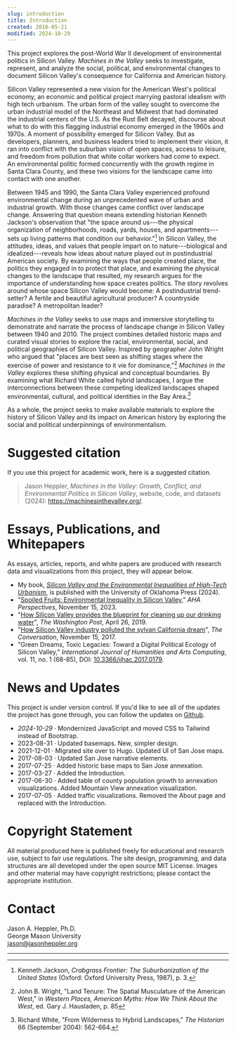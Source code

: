 ```yaml
---
slug: introduction
title: Introduction
created: 2016-05-21
modified: 2024-10-29
---
```


This project explores the post-World War II development of environmental politics in Silicon Valley. *Machines in the Valley* seeks to investigate, represent, and analyze the social, political, and environmental changes to document Silicon Valley's consequence for California and American history.

Silicon Valley represented a new vision for the American West's political economy, an economic and political project marrying pastoral idealism with high tech urbanism. The urban form of the valley sought to overcome the urban industrial model of the Northeast and Midwest that had dominated the industrial centers of the U.S. As the Rust Belt decayed, discourse about what to do with this flagging industrial economy emerged in the 1960s and 1970s. A moment of possibility emerged for Silicon Valley. But as developers, planners, and business leaders tried to implement their vision, it ran into conflict with the suburban vision of open spaces, access to leisure, and freedom from pollution that white collar workers had come to expect. An environmental politic formed concurrently with the growth regime in Santa Clara County, and these two visions for the landscape came into contact with one another.

Between 1945 and 1990, the Santa Clara Valley experienced profound 
environmental change during an unprecedented wave of urban and 
industrial growth. With those changes came conflict over landscape 
change. Answering that question means extending historian Kenneth 
Jackson's observation that "the space around us---the physical 
organization of neighborhoods, roads, yards, houses, and 
apartments---sets up living patterns that condition our behavior."[^3] In 
Silicon Valley, the attitudes, ideas, and values that people impart on 
to nature---biological and idealized---reveals how ideas about nature 
played out in postindustrial American society. By examining the ways 
that people created place, the politics they engaged in to protect that 
place, and examining the physical changes to the landscape that 
resulted, my research argues for the importance of understanding how 
space creates politics. The story revolves around whose space Silicon 
Valley would become: A postindustrial trend-setter? A fertile and 
beautiful agricultural producer? A countryside paradise? A metropolitan 
leader?

*Machines in the Valley* seeks to use maps and immersive storytelling to
demonstrate and narrate the process of landscape change in Silicon Valley
between 1940 and 2010. The project combines detailed historic maps and curated
visual stories to explore the racial, environmental, social, and political
geographies of Silicon Valley. Inspired by geographer John Wright who 
argued that "places are best seen as shifting stages where the exercise 
of power and resistance to it vie for dominance,"[^1] *Machines in the Valley*
explores these shifting physical and conceptual boundaries. By examining 
what Richard White called hybrid landscapes, I argue the 
interconnections between these competing idealized landscapes shaped 
environmental, cultural, and political identities in the Bay Area.[^2]

As a whole, the project seeks to make available materials to explore the history of Silicon Valley and its impact on American history by exploring the social and political underpinnings of environmentalism.

# Suggested citation

If you use this project for academic work, here is a suggested citation.

> Jason Heppler, *Machines in the Valley: Growth, Conflict, and Environmental Politics in Silicon Valley*, website, code, and datasets (2024): <https://machinesinthevalley.org/>.

# Essays, Publications, and Whitepapers 

As essays, articles, reports, and white papers are produced with research data and visualizations from this project, they will appear below.

- My book, *[Silicon Valley and the Environmental Inequalities of High-Tech Urbanism](https://www.oupress.com/9780806193748/silicon-valley-and-the-environmental-inequalities-of-high-tech-urbanism/)*, is published with the University of Oklahoma Press (2024).
- "[Spoiled Fruits: Environmental Inequality in Silicon Valley](https://www.historians.org/perspectives-article/spoiled-fruits-environmental-inequality-in-silicon-valley-november-2023/)," _AHA Perspectives_, November 15, 2023.
- "[How Silicon Valley provides the blueprint for cleaning up our drinking water](https://www.washingtonpost.com/outlook/2019/04/26/how-silicon-valley-provides-blueprint-cleaning-up-our-drinking-water/)", _The Washington Post_, April 26, 2019.
- "[How Silicon Valley industry polluted the sylvan California dream](https://theconversation.com/how-silicon-valley-industry-polluted-the-sylvan-california-dream-85810)", _The Conversation_, November 15, 2017.
- "Green Dreams, Toxic Legacies: Toward a Digital Political Ecology of Silicon Valley," _International Journal of Humanities and Arts Computing_, vol. 11, no. 1 (68-85), DOI: [10.3366/ijhac.2017.0179](https://www.euppublishing.com/doi/abs/10.3366/ijhac.2017.0179).

# News and Updates

This project is under version control. If you'd like to see all of the updates the project has gone through, you can follow the updates on [Github](https://github.com/hepplerj/machinesvalley).

- _2024-10-29_ &middot; Mondernized JavaScript and moved CSS to Tailwind instead of Bootstrap.
- 2023-08-31 &middot; Updated basemaps. New, simpler design.
- 2021-12-01 &middot; Migrated site over to Hugo. Updated UI of San Jose maps.
- 2017-08-03 &middot; Updated San Jose narrative elements. 
- 2017-07-25 &middot; Added historic base maps to San Jose annexation.
- 2017-03-27 &middot; Added the Introduction.
- 2017-06-30 &middot; Added table of county population growth to annexation visualizations. Added Mountain View annexation visualization.
- 2017-07-05 &middot; Added traffic visualizations. Removed the About page and replaced with the Introduction.

# Copyright Statement

All material produced here is published freely for educational and research use, subject to fair use regulations. The site design, programming, and data structures are all developed under the open source MIT License. Images and other material may have copyright restrictions; please contact the appropriate institution.

# Contact

Jason A. Heppler, Ph.D.  
George Mason University  
[jason@jasonheppler.org](mailto:jason@jasonheppler.org)

-----

[^3]: Kenneth Jackson, *Crabgrass Frontier: The Suburbanization of the United States* (Oxford: Oxford University Press, 1987), p. 3.  

[^1]: John B. Wright, "Land Tenure: The Spatial Musculature of the American West," in *Western Places, American Myths: How We Think About the West*, ed. Gary J. Hausladen, p. 85 

[^2]: Richard White, "From Wilderness to Hybrid Landscapes," *The Historian* 66 (September 2004): 562-664.